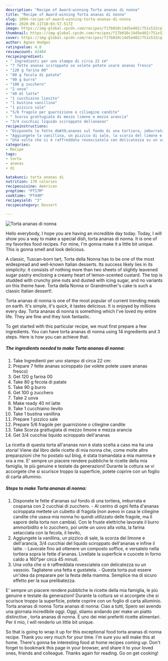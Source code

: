 ```yaml
---
description: "Recipe of Award-winning Torta ananas di nonna"
title: "Recipe of Award-winning Torta ananas di nonna"
slug: 1094-recipe-of-award-winning-torta-ananas-di-nonna
date: 2020-09-11T10:03:57.517Z
image: https://img-global.cpcdn.com/recipes/f17b010c14d5e402/751x532cq70/torta-ananas-di-nonna-recipe-main-photo.jpg
thumbnail: https://img-global.cpcdn.com/recipes/f17b010c14d5e402/751x532cq70/torta-ananas-di-nonna-recipe-main-photo.jpg
cover: https://img-global.cpcdn.com/recipes/f17b010c14d5e402/751x532cq70/torta-ananas-di-nonna-recipe-main-photo.jpg
author: Agnes Hodges
ratingvalue: 4.8
reviewcount: 42404
recipeingredient:
- " Ingredienti per uno stampo di circa 22 cm"
- "7 fette ananas sciroppato se volete potete usare ananas fresco"
- "120 g farina 00"
- "80 g fecola di patate"
- "90 g burro"
- "100 g zucchero"
- "2 uova"
- "40 ml latte"
- "1 cucchiaino lievito"
- "1 bustina vanillina"
- "1 pizzico sale"
- "5/6 fragole per guarnizione o ciliegine candite"
- " Scorza grattugiata di mezzo limone e mezza arancia"
- "3/4 cucchiai liquido sciroppato dellananas"
recipeinstructions:
- "Disponete le fette d&#39;ananas sul fondo di una tortiera, imburrata e cosparsa con 2 cucchiai di zucchero. Al centro di ogni fetta d&#39;ananas sciroppata mettete un cubetto di fragola (non avevo in casa le ciliegine candite che usava mia nonna ho quindi utilizzato delle fragole, ma il sapore della torta non cambia). Con le fruste elettriche lavorate il burro ammorbidito e lo zucchero, poi unite un uovo alla volta, la farina setacciata con la fecola, il lievito,"
- "Aggiungete la vanillina, un pizzico di sale, la scorza del limone e dell&#39;arancia, 3/4 cucchiai del liquido sciroppato dell&#39;ananas e infine il latte. Lavorate fino ad ottenere un composto soffice, e versatelo nella tortiera sopra le fette d&#39;ananas. Livellate la superficie e cuocete in forno caldo a 160°per circa 45 minuti."
- "Una volta che si è raffreddata rovesciatela con delicatezza su un vassoio. Tagliatene una fetta e gustatela. Questa torta può essere un&#39;idea da preparare per la festa della mamma. Semplice ma di sicuro effetto per la sua prelibatezza."
categories:
- Recipe
tags:
- torta
- ananas
- di

katakunci: torta ananas di 
nutrition: 170 calories
recipecuisine: American
preptime: "PT17M"
cooktime: "PT44M"
recipeyield: "3"
recipecategory: Dessert

---
```



![Torta ananas di nonna](https://img-global.cpcdn.com/recipes/f17b010c14d5e402/751x532cq70/torta-ananas-di-nonna-recipe-main-photo.jpg)

Hello everybody, I hope you are having an incredible day today. Today, I will show you a way to make a special dish, torta ananas di nonna. It is one of my favorites food recipes. For mine, I'm gonna make it a little bit unique. This is gonna smell and look delicious.

A classic, Tuscan-born tart, Torta della Nonna has to be one of the most widespread and well-known Italian desserts. Its success likely lies in its simplicity: it consists of nothing more than two sheets of slightly leavened sugar pastry enclosing a creamy heart of lemon-scented custard. The top is studded with crunchy pine nuts and dusted with icing sugar, and no variants on this theme have. Torta della Nonna or Grandmother&#39;s cake is such a classic Italian dessert!.

Torta ananas di nonna is one of the most popular of current trending meals on earth. It's simple, it's quick, it tastes delicious. It is enjoyed by millions every day. Torta ananas di nonna is something which I've loved my entire life. They are fine and they look fantastic.


To get started with this particular recipe, we must first prepare a few ingredients. You can have torta ananas di nonna using 14 ingredients and 3 steps. Here is how you can achieve that.

<!--inarticleads1-->

##### The ingredients needed to make Torta ananas di nonna:

1. Take  Ingredienti per uno stampo di circa 22 cm:
1. Prepare 7 fette ananas sciroppato (se volete potete usare ananas fresco)
1. Get 120 g farina 00
1. Take 80 g fecola di patate
1. Take 90 g burro
1. Get 100 g zucchero
1. Take 2 uova
1. Make ready 40 ml latte
1. Take 1 cucchiaino lievito
1. Take 1 bustina vanillina
1. Prepare 1 pizzico sale
1. Prepare 5/6 fragole per guarnizione o ciliegine candite
1. Take  Scorza grattugiata di mezzo limone e mezza arancia
1. Get 3/4 cucchiai liquido sciroppato dell&#39;ananas


La ricetta di questa torta all&#39;ananas non è stata scelta a caso ma ha una storia! Viene dal libro delle ricette di mia nonna che, come molte altre preparazioni che ho postato sul blog, è stata tramandata a mia mamma e ora a me. E&#39; sempre un piacere rendere pubbliche le ricette della mia famiglia, le più genuine e testate da generazioni! Durante la cottura se vi accorgete che si scurisce troppo la superficie, potete coprire con un foglio di carta alluminio. 

<!--inarticleads2-->

##### Steps to make Torta ananas di nonna:

1. Disponete le fette d&#39;ananas sul fondo di una tortiera, imburrata e cosparsa con 2 cucchiai di zucchero. - Al centro di ogni fetta d&#39;ananas sciroppata mettete un cubetto di fragola (non avevo in casa le ciliegine candite che usava mia nonna ho quindi utilizzato delle fragole, ma il sapore della torta non cambia). Con le fruste elettriche lavorate il burro ammorbidito e lo zucchero, poi unite un uovo alla volta, la farina setacciata con la fecola, il lievito,
1. Aggiungete la vanillina, un pizzico di sale, la scorza del limone e dell&#39;arancia, 3/4 cucchiai del liquido sciroppato dell&#39;ananas e infine il latte. - Lavorate fino ad ottenere un composto soffice, e versatelo nella tortiera sopra le fette d&#39;ananas. Livellate la superficie e cuocete in forno caldo a 160°per circa 45 minuti.
1. Una volta che si è raffreddata rovesciatela con delicatezza su un vassoio. Tagliatene una fetta e gustatela. - Questa torta può essere un&#39;idea da preparare per la festa della mamma. Semplice ma di sicuro effetto per la sua prelibatezza.


E&#39; sempre un piacere rendere pubbliche le ricette della mia famiglia, le più genuine e testate da generazioni! Durante la cottura se vi accorgete che si scurisce troppo la superficie, potete coprire con un foglio di carta alluminio. Torta ananas di nonna Torta ananas di nonna: Ciao a tutti, Spero sei avendo una giornata incredibile oggi. Oggi, stiamo andando per make un piatto distinctive , torta ananas di nonna. È uno dei miei preferiti ricette alimentari. Per il mio, I will renderlo un little bit unique. 

So that is going to wrap it up for this exceptional food torta ananas di nonna recipe. Thank you very much for your time. I'm sure you will make this at home. There's gonna be interesting food at home recipes coming up. Don't forget to bookmark this page in your browser, and share it to your loved ones, friends and colleague. Thanks again for reading. Go on get cooking!
